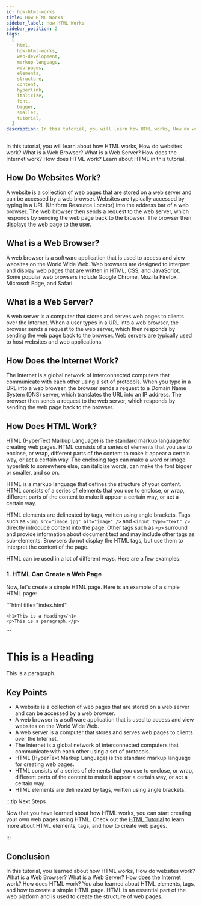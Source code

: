 ```yaml
---
id: how-html-works
title: How HTML Works
sidebar_label: How HTML Works
sidebar_position: 2
tags:
  [
    html,
    how-html-works,
    web-development,
    markup-language,
    web-pages,
    elements,
    structure,
    content,
    hyperlink,
    italicize,
    font,
    bigger,
    smaller,
    tutorial,
  ]
description: In this tutorial, you will learn how HTML works, How do websites work? What is a Web Browser? What is a Web Server? How does the Internet work? How does HTML work? Learn about HTML in this tutorial.
---
```


In this tutorial, you will learn about how HTML works, How do websites work? What is a Web Browser? What is a Web Server? How does the Internet work? How does HTML work? Learn about HTML in this tutorial.

## How Do Websites Work?

A website is a collection of web pages that are stored on a web server and can be accessed by a web browser. Websites are typically accessed by typing in a URL (Uniform Resource Locator) into the address bar of a web browser. The web browser then sends a request to the web server, which responds by sending the web page back to the browser. The browser then displays the web page to the user.

## What is a Web Browser?

A web browser is a software application that is used to access and view websites on the World Wide Web. Web browsers are designed to interpret and display web pages that are written in HTML, CSS, and JavaScript. Some popular web browsers include Google Chrome, Mozilla Firefox, Microsoft Edge, and Safari.

## What is a Web Server?

A web server is a computer that stores and serves web pages to clients over the Internet. When a user types in a URL into a web browser, the browser sends a request to the web server, which then responds by sending the web page back to the browser. Web servers are typically used to host websites and web applications.

## How Does the Internet Work?

The Internet is a global network of interconnected computers that communicate with each other using a set of protocols. When you type in a URL into a web browser, the browser sends a request to a Domain Name System (DNS) server, which translates the URL into an IP address. The browser then sends a request to the web server, which responds by sending the web page back to the browser.

## How Does HTML Work?

HTML (HyperText Markup Language) is the standard markup language for creating web pages. HTML consists of a series of elements that you use to enclose, or wrap, different parts of the content to make it appear a certain way, or act a certain way. The enclosing tags can make a word or image hyperlink to somewhere else, can italicize words, can make the font bigger or smaller, and so on.

HTML is a markup language that defines the structure of your content. HTML consists of a series of elements that you use to enclose, or wrap, different parts of the content to make it appear a certain way, or act a certain way.

HTML elements are delineated by tags, written using angle brackets. Tags such as `<img src="image.jpg" alt="image" />` and `<input type="text" />` directly introduce content into the page. Other tags such as `<p>` surround and provide information about document text and may include other tags as sub-elements. Browsers do not display the HTML tags, but use them to interpret the content of the page.

HTML can be used in a lot of different ways. Here are a few examples:

### 1. HTML Can Create a Web Page

Now, let's create a simple HTML page. Here is an example of a simple HTML page:

<Tabs>
<TabItem value="in the code editor (vscode)" label="in the code editor (vscode)">
```html title="index.html"
<!DOCTYPE html>
<html>
  <head>
    <title>Page Title</title>
  </head>
  <body>

    <h1>This is a Heading</h1>
    <p>This is a paragraph.</p>

  </body>
</html>
```
</TabItem>

<TabItem value="in the browser (chrome)" label="in the browser (chrome)">
<BrowserWindow minHeight="300px" url="http://127.0.0.1:5500/index.html">
    <h1>This is a Heading</h1>
    <p>This is a paragraph.</p>
</BrowserWindow>
</TabItem>
</Tabs>

## Key Points

- A website is a collection of web pages that are stored on a web server and can be accessed by a web browser.
- A web browser is a software application that is used to access and view websites on the World Wide Web.
- A web server is a computer that stores and serves web pages to clients over the Internet.
- The Internet is a global network of interconnected computers that communicate with each other using a set of protocols.
- HTML (HyperText Markup Language) is the standard markup language for creating web pages.
- HTML consists of a series of elements that you use to enclose, or wrap, different parts of the content to make it appear a certain way, or act a certain way.
- HTML elements are delineated by tags, written using angle brackets.

:::tip Next Steps

Now that you have learned about how HTML works, you can start creating your own web pages using HTML. Check out the [HTML Tutorial](/docs/category/html) to learn more about HTML elements, tags, and how to create web pages.

:::

## Conclusion

In this tutorial, you learned about how HTML works, How do websites work? What is a Web Browser? What is a Web Server? How does the Internet work? How does HTML work? You also learned about HTML elements, tags, and how to create a simple HTML page. HTML is an essential part of the web platform and is used to create the structure of web pages.
